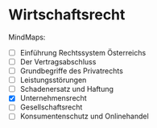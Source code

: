 # Wirtschaftsrecht

MindMaps:
- [ ] Einführung Rechtssystem Österreichs
- [ ] Der Vertragsabschluss
- [ ] Grundbegriffe des Privatrechts
- [ ] Leistungsstörungen
- [ ] Schadenersatz und Haftung
- [x] Unternehmensrecht
- [ ] Gesellschaftsrecht
- [ ] Konsumentenschutz und Onlinehandel
